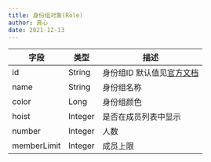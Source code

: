 ```yaml
---
title: 身份组对象(Role)
author: 真心
date: 2021-12-13
---
```


| 字段        | 类型    | 描述                                      |
| ----------- | ------- | ----------------------------------------- |
| id          | String  | 身份组ID 默认值见[官方文档][defaultroles] |
| name        | String  | 身份组名称                                |
| color       | Long    | 身份组颜色                                |
| hoist       | Integer | 是否在成员列表中显示                      |
| number      | Integer | 人数                                      |
| memberLimit | Integer | 成员上限                                  |


[defaultroles]: https://bot.q.qq.com/wiki/develop/api/openapi/guild/role_model.html#defaultroles